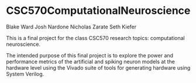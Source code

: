 # CSC570ComputationalNeuroscience

Blake Ward
Josh Nardone
Nicholas Zarate
Seth Kiefer

This is a final project for the class CSC570 research topics: computational neuroscience.

The intended purpose of this final project is to explore the power and performance metrics of the artificial and spiking neuron models at the hardware level using the Vivado suite of tools for generating hardware using System Verilog.
